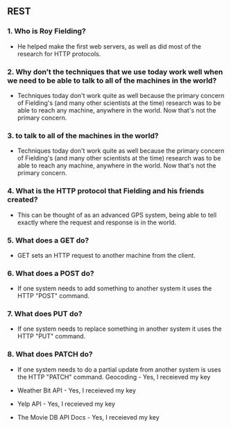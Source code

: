 ## REST 
### 1. Who is Roy Fielding?
 - He helped make the first web servers, as well as did most of the research for HTTP protocols.

### 2. Why don’t the techniques that we use today work well when we need to be able to talk to all of the machines in the world?

 - Techniques today don't work quite as well because the primary concern of Fielding's (and many other scientists at the time) research was to be able to reach any machine, anywhere in the world. Now that's not the primary concern.

### 3. to talk to all of the machines in the world?
- Techniques today don't work quite as well because the primary concern of Fielding's (and many other scientists at the time) research was to be able to reach any machine, anywhere in the world. Now that's not the primary concern.

### 4. What is the HTTP protocol that Fielding and his friends created?
- This can be thought of as an advanced GPS system, being able to tell exactly where the request and response is in the world.

### 5. What does a **GET** do?
- GET sets an HTTP request to another machine from the client.

### 6. What does a **POST** do?
- If one system needs to add something to another system it uses the HTTP "POST" command.

### 7. What does **PUT** do?
- If one system needs to replace something in another system it uses the HTTP "PUT" command.

### 8. What does **PATCH** do?
- If one system needs to do a partial update from another system is uses the HTTP "PATCH" command. Geocoding - Yes, I receieved my key

- Weather Bit API - Yes, I receieved my key
- Yelp API - Yes, I receieved my key
- The Movie DB API Docs - Yes, I receieved my key